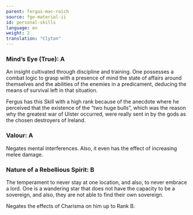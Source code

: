 ```yaml
---
parent: fergus-mac-roich
source: fgo-material-ii
id: personal-skills
language: en
weight: 2
translation: "Clyton"
---
```


### Mind’s Eye (True): A

An insight cultivated through discipline and training. One possesses a combat logic to grasp with a presence of mind the state of affairs around themselves and the abilities of the enemies in a predicament, deducing the means of survival left in that situation.

Fergus has this Skill with a high rank because of the anecdote where he perceived that the existence of the “two huge bulls”, which was the reason why the greatest war of Ulster occurred, were really sent in by the gods as the chosen destroyers of Ireland.

### Valour: A

Negates mental interferences. Also, it even has the effect of increasing melee damage.

### Nature of a Rebellious Spirit: B

The temperament to never stay at one location, and also, to never embrace a lord. One is a wandering star that does not have the capacity to be a sovereign, and also, they are not able to find their own sovereign.

Negates the effects of Charisma on him up to Rank B.
